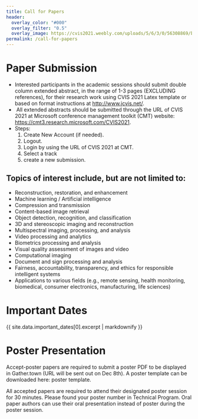 ```yaml
---
title: Call for Papers
header:
  overlay_color: "#000"
  overlay_filter: "0.5"
  overlay_image: https://cvis2021.weebly.com/uploads/5/6/3/0/56308869/background-images/236520036.jpg
permalink: /call-for-papers
---
```


# Paper Submission
- Interested participants in the academic sessions should submit double column extended abstract, in the range of 1-3 pages (EXCLUDING references),  for their research work using CVIS 2021 Latex template or based on format instructions at http://www.jcvis.net/.
- ​ All extended abstracts should be submitted through the URL of CVIS 2021 at Microsoft conference management toolkit (CMT) website: https://cmt3.research.microsoft.com/CVIS2021.
- Steps: 
  1. Create New Account (if needed). 
  2. Logout. 
  3. Login by using the URL of CVIS 2021 at CMT. 
  4. Select a track
  5. create a new submission.
  
## Topics of interest include, but are not limited to:

- Reconstruction, restoration, and enhancement
- Machine learning / Artificial intelligence
- Compression and transmission
- Content-based image retrieval
- Object detection, recognition, and classification
- 3D and stereoscopic imaging and reconstruction
- Multispectral imaging, processing, and analysis
- Video processing and analytics
- Biometrics processing and analysis
- Visual quality assessment of images and video
- Computational imaging
- Document and sign processing and analysis
- Fairness, accountability, transparency, and ethics for responsible intelligent systems
- Applications to various fields (e.g., remote sensing, health monitoring, biomedical, consumer electronics, manufacturing, life sciences)

# ​Important Dates

{{ site.data.important_dates[0].excerpt | markdownify }}

# Poster Presentation
Accept-poster papers are required to submit a poster PDF to be displayed in Gather.town (URL will be sent out on Dec 8th).
A poster template can be downloaded here: poster template.

All accepted papers are required to attend their designated poster session for 30 minutes. Please found your poster number in Technical Program.
Oral paper authors can use their oral presentation instead of poster during the poster session.
